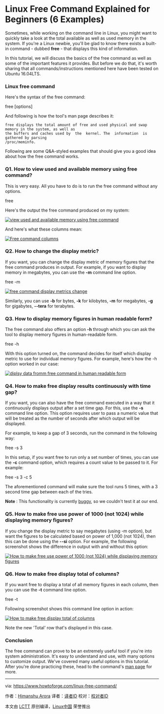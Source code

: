Linux Free Command Explained for Beginners (6 Examples)
======

Sometimes, while working on the command line in Linux, you might want to quickly take a look at the total available as well as used memory in the system. If you're a Linux newbie, you'll be glad to know there exists a built-in command - dubbed **free** \- that displays this kind of information.

In this tutorial, we will discuss the basics of the free command as well as some of the important features it provides. But before we do that, it's worth sharing that all commands/instructions mentioned here have been tested on Ubuntu 16.04LTS.

### Linux free command

Here's the syntax of the free command:

free [options]

And following is how the tool's man page describes it:
```
free displays the total amount of free and used physical and swap memory in the system, as well as
the buffers and caches used by  the  kernel. The  information  is  gathered by parsing
/proc/meminfo.
```

Following are some Q&A-styled examples that should give you a good idea about how the free command works.

### Q1. How to view used and available memory using free command?

This is very easy. All you have to do is to run the free command without any options.

free

Here's the output the free command produced on my system:

[![view used and available memory using free command][1]][2]

And here's what these columns mean:

[![Free command columns][3]][4]

### Q2. How to change the display metric?

If you want, you can change the display metric of memory figures that the free command produces in output. For example, if you want to display memory in megabytes, you can use the **-m** command line option.

free -m

[![free command display metrics change][5]][6]

Similarly, you can use **-b** for bytes, **-k** for kilobytes, **-m** for megabytes, **-g** for gigabytes, **\--tera** for terabytes.

### Q3. How to display memory figures in human readable form?

The free command also offers an option **-h** through which you can ask the tool to display memory figures in human-readable form.

free -h

With this option turned on, the command decides for itself which display metric to use for individual memory figures. For example, here's how the -h option worked in our case:

[![diplsy data fromm free command in human readable form][7]][8]

### Q4. How to make free display results continuously with time gap?

If you want, you can also have the free command executed in a way that it continuously displays output after a set time gap. For this, use the **-s** command line option. This option requires user to pass a numeric value that will be treated as the number of seconds after which output will be displayed.

For example, to keep a gap of 3 seconds, run the command in the following way:

free -s 3

In this setup, if you want free to run only a set number of times, you can use the **-c** command option, which requires a count value to be passed to it. For example:

free -s 3 -c 5

The aforementioned command will make sure the tool runs 5 times, with a 3 second time gap between each of the tries.

**Note** : This functionality is currently [buggy][9], so we couldn't test it at our end.

### Q5. How to make free use power of 1000 (not 1024) while displaying memory figures?

If you change the display metric to say megabytes (using -m option), but want the figures to be calculated based on power of 1,000 (not 1024), then this can be done using the **\--si** option. For example, the following screenshot shows the difference in output with and without this option:

[![How to make free use power of 1000 \(not 1024\) while displaying memory figures][10]][11]

### Q6. How to make free display total of columns?

If you want free to display a total of all memory figures in each column, then you can use the **-t** command line option.

free -t

Following screenshot shows this command line option in action:

[![How to make free display total of columns][12]][13]

Note the new 'Total' row that's displayed in this case.

### Conclusion

The free command can prove to be an extremely useful tool if you're into system administration. It's easy to understand and use, with many options to customize output. We've covered many useful options in this tutorial. After you're done practicing these, head to the command's [man page][14] for more.


--------------------------------------------------------------------------------

via: https://www.howtoforge.com/linux-free-command/

作者：[Himanshu Arora][a]
译者：[译者ID](https://github.com/译者ID)
校对：[校对者ID](https://github.com/校对者ID)

本文由 [LCTT](https://github.com/LCTT/TranslateProject) 原创编译，[Linux中国](https://linux.cn/) 荣誉推出

[a]:https://www.howtoforge.com
[1]:https://www.howtoforge.com/images/linux_free_command/free-command-output.png
[2]:https://www.howtoforge.com/images/linux_free_command/big/free-command-output.png
[3]:https://www.howtoforge.com/images/linux_free_command/free-output-columns.png
[4]:https://www.howtoforge.com/images/linux_free_command/big/free-output-columns.png
[5]:https://www.howtoforge.com/images/linux_free_command/free-m-option.png
[6]:https://www.howtoforge.com/images/linux_free_command/big/free-m-option.png
[7]:https://www.howtoforge.com/images/linux_free_command/free-h.png
[8]:https://www.howtoforge.com/images/linux_free_command/big/free-h.png
[9]:https://bugs.launchpad.net/ubuntu/+source/procps/+bug/1551731
[10]:https://www.howtoforge.com/images/linux_free_command/free-si-option.png
[11]:https://www.howtoforge.com/images/linux_free_command/big/free-si-option.png
[12]:https://www.howtoforge.com/images/linux_free_command/free-t-option.png
[13]:https://www.howtoforge.com/images/linux_free_command/big/free-t-option.png
[14]:https://linux.die.net/man/1/free
